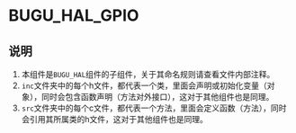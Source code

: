 # BUGU_HAL_GPIO

## 说明

1. 本组件是`BUGU_HAL`组件的子组件，关于其命名规则请查看文件内部注释。
2. `inc`文件夹中的每个h文件，都代表一个类，里面会声明或初始化变量（对象），同时会包含函数声明（方法对外接口），这对于其他组件也是同理。
3. `src`文件夹中的每个c文件，都代表一个方法，里面会定义函数（方法），同时会引用其所属类的h文件，这对于其他组件也是同理。